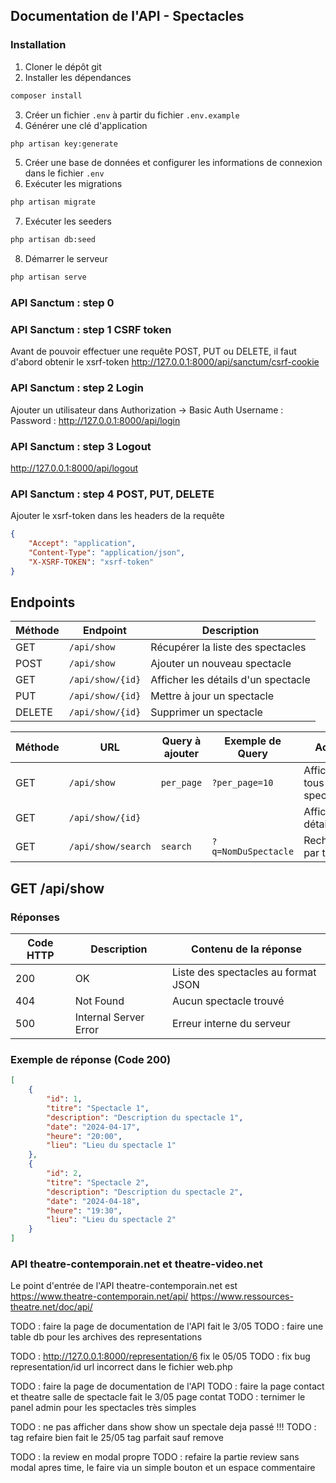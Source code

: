 ## Documentation de l'API - Spectacles

### Installation

1. Cloner le dépôt git
2. Installer les dépendances
```bash
composer install
```
3. Créer un fichier `.env` à partir du fichier `.env.example`
4. Générer une clé d'application
```bash
php artisan key:generate
```
5. Créer une base de données et configurer les informations de connexion dans le fichier `.env`
6. Exécuter les migrations
```bash
php artisan migrate
```
7. Exécuter les seeders
```bash
php artisan db:seed
```
8. Démarrer le serveur
```bash
php artisan serve
```

### API Sanctum : step 0 

### API Sanctum : step 1 CSRF token
Avant de pouvoir effectuer une requête POST, PUT ou DELETE, il faut d'abord obtenir le xsrf-token
http://127.0.0.1:8000/api/sanctum/csrf-cookie

### API Sanctum : step 2 Login
Ajouter un utilisateur dans Authorization -> Basic Auth
Username :
Password :
http://127.0.0.1:8000/api/login

### API Sanctum : step 3 Logout
http://127.0.0.1:8000/api/logout

### API Sanctum : step 4 POST, PUT, DELETE
Ajouter le xsrf-token dans les headers de la requête
```json
{
    "Accept": "application",
    "Content-Type": "application/json",
    "X-XSRF-TOKEN": "xsrf-token"
}
```

## Endpoints

| Méthode | Endpoint             | Description                        |
|---------|----------------------|------------------------------------|
| GET     | `/api/show`          | Récupérer la liste des spectacles  |
| POST    | `/api/show`          | Ajouter un nouveau spectacle       |
| GET     | `/api/show/{id}`     | Afficher les détails d'un spectacle|
| PUT     | `/api/show/{id}`     | Mettre à jour un spectacle         |
| DELETE  | `/api/show/{id}`     | Supprimer un spectacle             |

| Méthode | URL                          | Query à ajouter            | Exemple de Query                  | Action                      |
|---------|------------------------------|----------------------------|-----------------------------------|-----------------------------|
| GET     | `/api/show`                  | `per_page`                 | `?per_page=10`                    | Afficher tous les spectacles |
| GET     | `/api/show/{id}`             |                            |                                   | Afficher les détails        |
| GET     | `/api/show/search`           | `search`                   | `?q=NomDuSpectacle`               | Rechercher par titre        |


## GET /api/show

### Réponses

| Code HTTP | Description           | Contenu de la réponse               |
|-----------|-----------------------|-------------------------------------|
| 200       | OK                    | Liste des spectacles au format JSON |
| 404       | Not Found             | Aucun spectacle trouvé              |
| 500       | Internal Server Error | Erreur interne du serveur           |

### Exemple de réponse (Code 200)

```json
[
    {
        "id": 1,
        "titre": "Spectacle 1",
        "description": "Description du spectacle 1",
        "date": "2024-04-17",
        "heure": "20:00",
        "lieu": "Lieu du spectacle 1"
    },
    {
        "id": 2,
        "titre": "Spectacle 2",
        "description": "Description du spectacle 2",
        "date": "2024-04-18",
        "heure": "19:30",
        "lieu": "Lieu du spectacle 2"
    }
]
```

### API theatre-contemporain.net et theatre-video.net 
Le point d'entrée de l'API theatre-contemporain.net est https://www.theatre-contemporain.net/api/
https://www.ressources-theatre.net/doc/api/ 

TODO : faire la page de documentation de l'API
fait le 3/05 TODO : faire une table db pour les archives des representations

TODO : http://127.0.0.1:8000/representation/6
fix le 05/05 TODO : fix bug representation/id url incorrect dans le fichier web.php

TODO : faire la page de documentation de l'API
TODO : faire la page contact et theatre salle de spectacle
fait le 3/05 page contat
TODO : ternimer le panel admin pour les spectacles très simples

TODO : ne pas afficher dans show show un spectale deja passé !!!
TODO : tag refaire bien
fait le 25/05 tag parfait sauf remove

TODO : la review en modal propre
TODO : refaire la partie review sans modal apres time, le faire via un simple bouton et un espace commentaire

